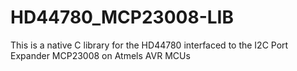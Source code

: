 # HD44780_MCP23008-LIB
This is a native C library for the HD44780 interfaced to the I2C Port Expander MCP23008 on Atmels AVR MCUs
